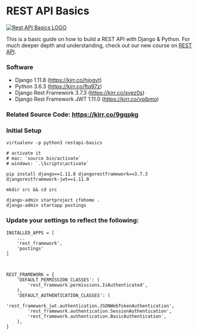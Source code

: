 # REST API Basics

[![Rest API Basics LOGO](https://cfe2-static.s3-us-west-2.amazonaws.com/media/cfe-blog/rest-api-basics-with-the-django-rest-framework/rest_api_basics_logo.jpg)](https://www.codingforentrepreneurs.com/blog/rest-api-basics-with-the-django-rest-framework/)

This is a basic guide on how to build a REST API with Django & Python. For much deeper depth and understanding, check out our new course on [REST API](https://kirr.co/rfqyre).


### Software
- Django 1.11.8 (https://kirr.co/hjogvt)
- Python 3.6.3 (https://kirr.co/ftq97z)
- Django Rest Framework 3.7.3 (https://kirr.co/svez0s)
- Django Rest Framework JWT 1.11.0 (https://kirr.co/vpibmo)


### Related Source Code: https://kirr.co/9gqpkg


### Initial Setup
```
virtualenv -p python3 restapi-basics

# activate it 
# mac: `source bin/activate`
# windows: `.\Scripts\activate`

pip install django==1.11.8 djangorestframework==3.7.3 djangorestframework-jwt==1.11.0

mkdir src && cd src

django-admin startproject cfehome .
django-admin startapp postings
```



### Update your settings to reflect the following:

```
INSTALLED_APPS = [
    ...
    'rest_framework',
    'postings'
]



REST_FRAMEWORK = {
    'DEFAULT_PERMISSION_CLASSES': (
        'rest_framework.permissions.IsAuthenticated',
    ),
    'DEFAULT_AUTHENTICATION_CLASSES': (
        'rest_framework_jwt.authentication.JSONWebTokenAuthentication',
        'rest_framework.authentication.SessionAuthentication',
        'rest_framework.authentication.BasicAuthentication',
    ),
}
```







